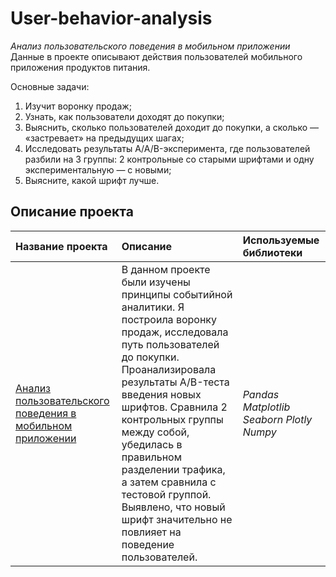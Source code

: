 # User-behavior-analysis
*Анализ пользовательского поведения в мобильном приложении*   
Данные в проекте описывают действия пользователей мобильного приложения продуктов питания.   

Основные задачи:   
1. Изучит воронку продаж;
2. Узнать, как пользователи доходят до покупки;
3. Выяснить, сколько пользователей доходит до покупки, а сколько — «застревает» на предыдущих шагах;
4. Исследовать результаты A/A/B-эксперимента, где пользователей разбили на 3 группы: 2 контрольные со старыми шрифтами и одну экспериментальную — с новыми;
5. Выясните, какой шрифт лучше.

## Описание проекта
| **Название проекта** | **Описание** | **Используемые библиотеки** |
| :-------------------- | :-------------------- |:--------------------|
| [Анализ пользовательского поведения в мобильном приложении](https://github.com/guzal-chukhlebova/User-behavior-analysis/blob/main/%D0%90%D0%BD%D0%B0%D0%BB%D0%B8%D0%B7%20%D0%BF%D0%BE%D0%BB%D1%8C%D0%B7%D0%BE%D0%B2%D0%B0%D1%82%D0%B5%D0%BB%D1%8C%D1%81%D0%BA%D0%BE%D0%B3%D0%BE%20%D0%BF%D0%BE%D0%B2%D0%B5%D0%B4%D0%B5%D0%BD%D0%B8%D1%8F%20%D0%B2%20%D0%BC%D0%BE%D0%B1%D0%B8%D0%BB%D1%8C%D0%BD%D0%BE%D0%BC%20%D0%BF%D1%80%D0%B8%D0%BB%D0%BE%D0%B6%D0%B5%D0%BD%D0%B8%D0%B8.ipynb)|В данном проекте были изучены принципы событийной аналитики. Я построила воронку продаж, исследовала путь пользователей до покупки. Проанализировала результаты A/B-теста введения новых шрифтов. Сравнила 2 контрольных группы между собой, убедилась в правильном разделении трафика, а затем сравнила с тестовой группой. Выявлено, что новый шрифт значительно не повлияет на поведение пользователей.| *Pandas Matplotlib Seaborn Plotly Numpy* |

